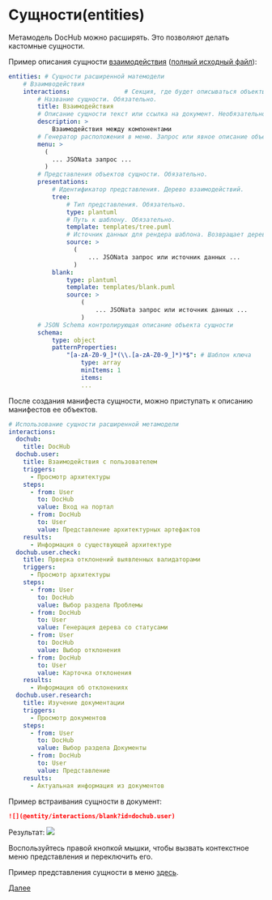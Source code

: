 # Сущности(entities)

Метамодель DocHub можно расширять. Это позволяют делать кастомные сущности.

Пример описания сущности [взаимодействия](/entities/interactions/tree) ([полный исходный файл](/documentation/entities/interactions/entity.yaml)):
```yaml
entities: # Сущности расширенной матемодели
    # Взаимводействия
    interactions:               # Секция, где будет описываться объекты сущности "взаимодействие". Обязательно.
        # Название сущности. Обязательно.
        title: Взаимодействия   
        # Описание сущности текст или ссылка на документ. Необязательно.
        description: >          
            Взаимодействия между компонентами
        # Генератор раcположения в меню. Запрос или явное описание объета. Необязательно.
        menu: >                 
          (
            ... JSONata запрос ...
          )
        # Представления объектов сущности. Обязательно.
        presentations:          
            # Идентификатор представления. Дерево взаимодействий.
            tree:               
                # Тип представления. Обязательно.
                type: plantuml  
                # Путь к шаблону. Обязательно.
                template: templates/tree.puml   
                # Источник данных для рендера шаблона. Возвращает дерево объектов "interactions". Обязательно.
                source: >       
                  (
                      ... JSONata запрос или источник данных ...
                  )  
            blank:              
                type: plantuml  
                template: templates/blank.puml
                source: >
                    (
                        ... JSONata запрос или источник данных ...
                    )
        # JSON Schema контролирующая описание объекта сущности
        schema:                  
            type: object
            patternProperties:
                "[a-zA-Z0-9_]*(\\.[a-zA-Z0-9_]*)*$": # Шаблон ключа
                    type: array
                    minItems: 1
                    items:
                    ...
```

После создания манифеста сущности, можно приступать к описанию манифестов ее объектов.

```yaml
# Использование сущности расширенной метамодели
interactions:
  dochub:
    title: DocHub 
  dochub.user:
    title: Взаимодействия с пользователем
    triggers:
      - Просмотр архитектуры
    steps:
      - from: User
        to: DocHub
        value: Вход на портал
      - from: DocHub
        to: User
        value: Представление архитектурных артефактов
    results:
      - Информация о существующей архитектуре
  dochub.user.check:
    title: Прверка отклонений выявленных валидаторами
    triggers:
      - Просмотр архитектуры
    steps:
      - from: User
        to: DocHub
        value: Выбор раздела Проблемы
      - from: DocHub
        to: User
        value: Генерация дерева со статусами
      - from: User
        to: DocHub
        value: Выбор отклонения
      - from: DocHub
        to: User
        value: Карточка отклонения
    results:
      - Информация об отклонениях
  dochub.user.research:
    title: Изучение документации
    triggers:
      - Просмотр документов
    steps:
      - from: User
        to: DocHub
        value: Выбор раздела Документы
      - from: DocHub
        to: User
        value: Представление
    results:
      - Актуальная информация из документов    
```

Пример встраивания сущности в документ:
```markdown
![](@entity/interactions/blank?id=dochub.user)
```
Результат:
![](@entity/interactions/blank?id=dochub.user)

Воспользуйтесь правой кнопкой мышки, чтобы вызвать контекстное меню представления и переключить его.

Пример представления сущности в меню [здесь](/entities/interactions/blank?id=dochub.user).

[Далее](/docs/dochub.radar)
